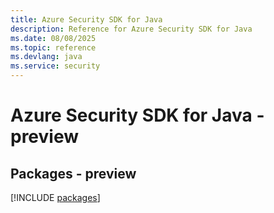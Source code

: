 ```yaml
---
title: Azure Security SDK for Java
description: Reference for Azure Security SDK for Java
ms.date: 08/08/2025
ms.topic: reference
ms.devlang: java
ms.service: security
---
```

# Azure Security SDK for Java - preview
## Packages - preview
[!INCLUDE [packages](security-index.md)]